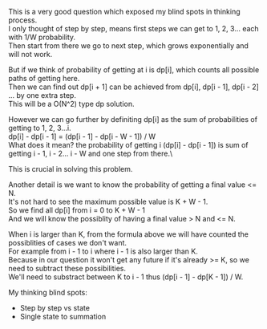 This is a very good question which exposed my blind spots in thinking process.\
I only thought of step by step, means first steps we can get to 1, 2, 3... each with 1/W probability.\
Then start from there we go to next step, which grows exponentially and will not work.

But if we think of probability of getting at i is dp[i], which counts all possible paths of getting here.\
Then we can find out dp[i + 1] can be achieved from dp[i], dp[i - 1], dp[i - 2] ... by one extra step.\
This will be a O(N^2) type dp solution.

However we can go further by definiting dp[i] as the sum of probabilities of getting to 1, 2, 3...i.\
dp[i] - dp[i - 1] = (dp[i - 1] - dp[i - W - 1]) / W\
What does it mean? the probability of getting i (dp[i] - dp[i - 1]) is sum of getting i - 1, i - 2... i - W and one step from there.\

This is crucial in solving this problem.

Another detail is we want to know the probability of getting a final value <= N.\
It's not hard to see the maximum possible value is K + W - 1.\
So we find all dp[i] from i = 0 to K + W - 1\
And we will know the possiblity of having a final value > N and <= N.

When i is larger than K, from the formula above we will have counted the possiblities of cases we don't want.\
For example from i - 1 to i where i - 1 is also larger than K.\
Because in our question it won't get any future if it's already >= K, so we need to subtract these possibilities.\
We'll need to substract between K to i - 1 thus (dp[i - 1] - dp[K - 1]) / W.


My thinking blind spots:
* Step by step vs state
* Single state to summation
